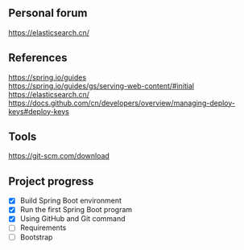 ## Personal forum
https://elasticsearch.cn/  

## References
https://spring.io/guides  
https://spring.io/guides/gs/serving-web-content/#initial  
https://elasticsearch.cn/  
https://docs.github.com/cn/developers/overview/managing-deploy-keys#deploy-keys  

## Tools
https://git-scm.com/download  

## Project progress
- [X] Build Spring Boot environment  
- [X] Run the first Spring Boot program  
- [X] Using GitHub and Git command  
- [ ] Requirements  
- [ ] Bootstrap  